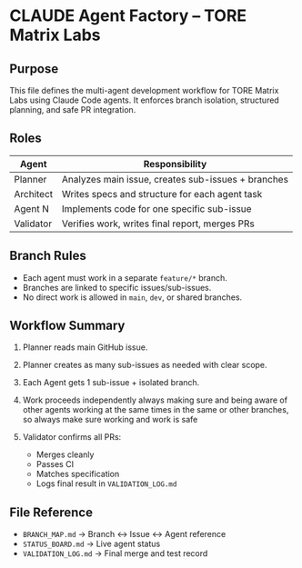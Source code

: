 # CLAUDE Agent Factory – TORE Matrix Labs

## Purpose

This file defines the multi-agent development workflow for TORE Matrix Labs using Claude Code agents. It enforces branch isolation, structured planning, and safe PR integration.

## Roles

| Agent     | Responsibility                                     |
| --------- | -------------------------------------------------- |
| Planner   | Analyzes main issue, creates sub-issues + branches |
| Architect | Writes specs and structure for each agent task     |
| Agent N   | Implements code for one specific sub-issue         |
| Validator | Verifies work, writes final report, merges PRs     |

## Branch Rules

* Each agent must work in a separate `feature/*` branch.
* Branches are linked to specific issues/sub-issues.
* No direct work is allowed in `main`, `dev`, or shared branches.

## Workflow Summary

1. Planner reads main GitHub issue.
2. Planner creates as many sub-issues as needed with clear scope.
3. Each Agent gets 1 sub-issue + isolated branch.
4. Work proceeds independently always making sure and being aware of other agents working at the same times in the same or other branches, so always make sure working and work is safe
5. Validator confirms all PRs:

   * Merges cleanly
   * Passes CI
   * Matches specification
   * Logs final result in `VALIDATION_LOG.md`

## File Reference

* `BRANCH_MAP.md` → Branch ↔ Issue ↔ Agent reference
* `STATUS_BOARD.md` → Live agent status
* `VALIDATION_LOG.md` → Final merge and test record
